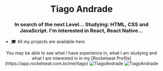 <h1 align="center">Tiago Andrade</h1>
<h3 align="center">In search of the next Level... Studying: HTML, CSS and JavaScript. I'm interested in React, React Native...</h3>

- 🎓 All my projects are available here

<p align="center">
You may be able to see what I have experience in, what I am studying and what I am interested in in my [Rocketseat Profile](https://app.rocketseat.com.br/me/tiago)
<img src="https://github-readme-stats.vercel.app/api?username=TiagooAndrade&show_icons=true" alt="TiagoAndrade"/>
<img src="https://github-readme-stats.vercel.app/api/top-langs/?username=TiagooAndrade&show_icons=true&layout=compact" alt="TiagoAndrade"/> 
</p>
